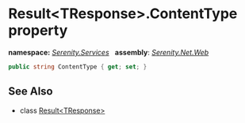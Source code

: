 # Result&lt;TResponse&gt;.ContentType property
**namespace:** *[Serenity.Services](../../README.md#serenity.services-namespace)*   **assembly**: *[Serenity.Net.Web](../../README.md)*

```csharp
public string ContentType { get; set; }
```

## See Also

* class [Result&lt;TResponse&gt;](../Result-1.md)